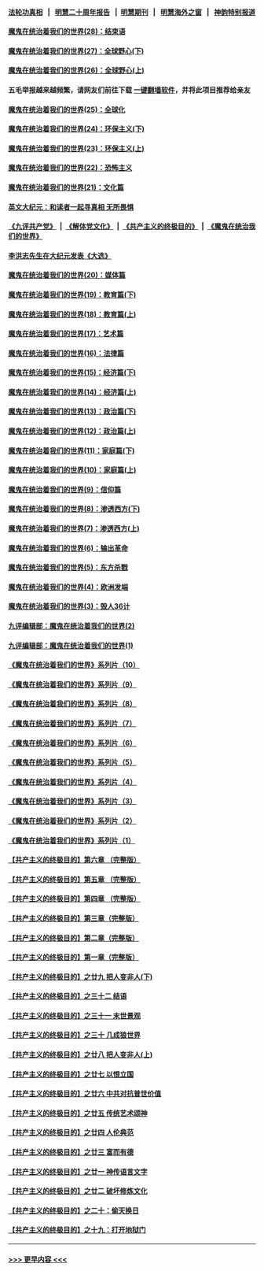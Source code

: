 #### [法轮功真相](https://github.com/gfw-breaker/truth/blob/master/README.md?t=0) &nbsp;&nbsp;|&nbsp;&nbsp; [明慧二十周年报告](https://github.com/gfw-breaker/mh-reports/blob/master/README.md?t=0) &nbsp;&nbsp;|&nbsp;&nbsp;[明慧期刊](https://github.com/gfw-breaker/mh-qikan) &nbsp;&nbsp;|&nbsp;&nbsp; [明慧海外之窗](https://github.com/gfw-breaker/mh-news/blob/master/README.md?t=0) &nbsp;&nbsp;|&nbsp;&nbsp; [神韵特别报道](https://github.com/gfw-breaker/mh-news/blob/master/shenyun.md?t=0)
#### [魔鬼在统治着我们的世界(28)：结束语](../pages/nsc422/n10936246.md?t=07200251) 
#### [魔鬼在统治着我们的世界(27)：全球野心(下)](../pages/nsc422/n10928319.md?t=07200251) 
#### [魔鬼在统治着我们的世界(26)：全球野心(上)](../pages/nsc422/n10900318.md?t=07200251) 
#### 五毛举报越来越频繁，请网友们前往下载 [一键翻墙软件](https://github.com/gfw-breaker/ssr-accounts)，并将此项目推荐给亲友
#### [魔鬼在统治着我们的世界(25)：全球化](../pages/nsc422/n10788205.md?t=07200251) 
#### [魔鬼在统治着我们的世界(24)：环保主义(下)](../pages/nsc422/n10695307.md?t=07200251) 
#### [魔鬼在统治着我们的世界(23)：环保主义(上)](../pages/nsc422/n10688613.md?t=07200251) 
#### [魔鬼在统治着我们的世界(22)：恐怖主义](../pages/nsc422/n10614727.md?t=07200251) 
#### [魔鬼在统治着我们的世界(21)：文化篇](../pages/nsc422/n10597706.md?t=07200251) 
#### [英文大纪元：和读者一起寻真相 无所畏惧](../pages/nsc422/n12542027.md?t=07200251) 
#### [《九评共产党》](https://github.com/begood0513/9ping.md/blob/master/README.md) &nbsp;|&nbsp; [《解体党文化》](../../../../jtdwh.md/blob/master/README.md)  &nbsp;|&nbsp; [《共产主义的终极目的》](../../../../gczydzjmd.md/blob/master/README.md) &nbsp;|&nbsp; [《魔鬼在统治我们的世界》](../../../../mgztzwmdsj.md/blob/master/README.md) 
#### [李洪志先生在大纪元发表《大选》](../pages/nsc422/n12534746.md?t=07200251) 
#### [魔鬼在统治着我们的世界(20)：媒体篇](../pages/nsc422/n10586579.md?t=07200251) 
#### [魔鬼在统治着我们的世界(19)：教育篇(下)](../pages/nsc422/n10564808.md?t=07200251) 
#### [魔鬼在统治着我们的世界(18)：教育篇(上)](../pages/nsc422/n10526970.md?t=07200251) 
#### [魔鬼在统治着我们的世界(17)：艺术篇](../pages/nsc422/n10499093.md?t=07200251) 
#### [魔鬼在统治着我们的世界(16)：法律篇](../pages/nsc422/n10485969.md?t=07200251) 
#### [魔鬼在统治着我们的世界(15)：经济篇(下)](../pages/nsc422/n10469975.md?t=07200251) 
#### [魔鬼在统治着我们的世界(14)：经济篇(上)](../pages/nsc422/n10457370.md?t=07200251) 
#### [魔鬼在统治着我们的世界(13)：政治篇(下)](../pages/nsc422/n10448270.md?t=07200251) 
#### [魔鬼在统治着我们的世界(12)：政治篇(上)](../pages/nsc422/n10444576.md?t=07200251) 
#### [魔鬼在统治着我们的世界(11)：家庭篇(下)](../pages/nsc422/n10440961.md?t=07200251) 
#### [魔鬼在统治着我们的世界(10)：家庭篇(上)](../pages/nsc422/n10435448.md?t=07200251) 
#### [魔鬼在统治着我们的世界(9)：信仰篇](../pages/nsc422/n10432159.md?t=07200251) 
#### [魔鬼在统治着我们的世界(8)：渗透西方(下)](../pages/nsc422/n10429603.md?t=07200251) 
#### [魔鬼在统治着我们的世界(7)：渗透西方(上)](../pages/nsc422/n10426013.md?t=07200251) 
#### [魔鬼在统治着我们的世界(6)：输出革命](../pages/nsc422/n10421536.md?t=07200251) 
#### [魔鬼在统治着我们的世界(5)：东方杀戮](../pages/nsc422/n10417707.md?t=07200251) 
#### [魔鬼在统治着我们的世界(4)：欧洲发端](../pages/nsc422/n10414890.md?t=07200251) 
#### [魔鬼在统治着我们的世界(3)：毁人36计](../pages/nsc422/n10411583.md?t=07200251) 
#### [九评编辑部：魔鬼在统治着我们的世界(2)](../pages/nsc422/n10410036.md?t=07200251) 
#### [九评编辑部：魔鬼在统治着我们的世界(1)](../pages/nsc422/n10406825.md?t=07200251) 
#### [《魔鬼在统治着我们的世界》系列片（10）](../pages/nsc422/n12292670.md?t=07200251) 
#### [《魔鬼在统治着我们的世界》系列片（9）](../pages/nsc422/n12290859.md?t=07200251) 
#### [《魔鬼在统治着我们的世界》系列片（8）](../pages/nsc422/n12287445.md?t=07200251) 
#### [《魔鬼在统治着我们的世界》系列片（7）](../pages/nsc422/n12283425.md?t=07200251) 
#### [《魔鬼在统治着我们的世界》系列片（6）](../pages/nsc422/n12282314.md?t=07200251) 
#### [《魔鬼在统治着我们的世界》系列片（5）](../pages/nsc422/n12281419.md?t=07200251) 
#### [《魔鬼在统治着我们的世界》系列片（4）](../pages/nsc422/n12274024.md?t=07200251) 
#### [《魔鬼在统治着我们的世界》系列片（3）](../pages/nsc422/n12271322.md?t=07200251) 
#### [《魔鬼在统治着我们的世界》系列片（2）](../pages/nsc422/n12269049.md?t=07200251) 
#### [《魔鬼在统治着我们的世界》系列片（1）](../pages/nsc422/n12267575.md?t=07200251) 
#### [【共产主义的终极目的】第六章 （完整版）](../pages/nsc422/n11428913.md?t=07200251) 
#### [【共产主义的终极目的】第五章 （完整版）](../pages/nsc422/n11428912.md?t=07200251) 
#### [【共产主义的终极目的】第四章 （完整版）](../pages/nsc422/n11428907.md?t=07200251) 
#### [【共产主义的终极目的】第三章（完整版）](../pages/nsc422/n11428848.md?t=07200251) 
#### [【共产主义的终极目的】第二章（完整版）](../pages/nsc422/n11428831.md?t=07200251) 
#### [【共产主义的终极目的】第一章（完整版）](../pages/nsc422/n11417651.md?t=07200251) 
#### [【共产主义的终极目的】之廿九 把人变非人(下)](../pages/nsc422/n11344140.md?t=07200251) 
#### [【共产主义的终极目的】之三十二 结语](../pages/nsc422/n11360535.md?t=07200251) 
#### [【共产主义的终极目的】之三十一 末世景观](../pages/nsc422/n11351129.md?t=07200251) 
#### [【共产主义的终极目的】之三十 几成狼世界](../pages/nsc422/n11348280.md?t=07200251) 
#### [【共产主义的终极目的】之廿八 把人变非人(上)](../pages/nsc422/n11340492.md?t=07200251) 
#### [【共产主义的终极目的】之廿七 以恨立国](../pages/nsc422/n11336944.md?t=07200251) 
#### [【共产主义的终极目的】之廿六 中共对抗普世价值](../pages/nsc422/n11324785.md?t=07200251) 
#### [【共产主义的终极目的】之廿五 传统艺术颂神](../pages/nsc422/n11296396.md?t=07200251) 
#### [【共产主义的终极目的】之廿四 人伦典范](../pages/nsc422/n11296397.md?t=07200251) 
#### [【共产主义的终极目的】之廿三 富而有德](../pages/nsc422/n11283598.md?t=07200251) 
#### [【共产主义的终极目的】之廿一 神传语言文字](../pages/nsc422/n11263265.md?t=07200251) 
#### [【共产主义的终极目的】之廿二 破坏修炼文化](../pages/nsc422/n11245728.md?t=07200251) 
#### [【共产主义的终极目的】之二十：偷天换日](../pages/nsc422/n11238846.md?t=07200251) 
#### [【共产主义的终极目的】之十九：打开地狱门](../pages/nsc422/n11206376.md?t=07200251) 

----
#### [ >>> 更早内容 <<< ](../indexes/nsc422-earlier.md)
